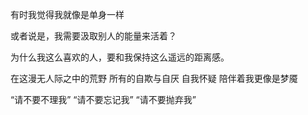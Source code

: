 有时我觉得我就像是单身一样

或者说是，我需要汲取别人的能量来活着？

为什么我这么喜欢的人，要和我保持这么遥远的距离感。

在这漫无人际之中的荒野
所有的自欺与自厌
自我怀疑 陪伴着我更像是梦魇

“请不要不理我”
“请不要忘记我”
“请不要抛弃我”
